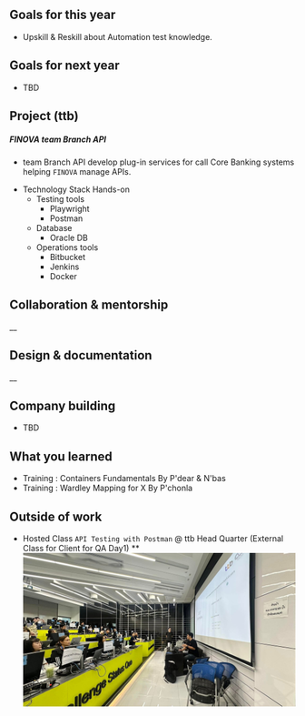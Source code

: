 ## Goals for this year

* Upskill & Reskill about Automation test knowledge.

## Goals for next year

* TBD

## Project (ttb)

##### FINOVA team Branch API
* team Branch API develop plug-in services for call Core Banking systems helping `FINOVA` manage APIs.

- Technology Stack Hands-on
    - Testing tools
        - Playwright
        - Postman
    - Database
        - Oracle DB
    - Operations tools
        - Bitbucket
        - Jenkins
        - Docker


## Collaboration & mentorship
__

## Design & documentation
__

## Company building

* TBD

## What you learned

* Training : Containers Fundamentals By P'dear & N'bas
* Training : Wardley Mapping for X By P'chonla

## Outside of work

* Hosted Class `API Testing with Postman` @ ttb Head Quarter (External Class for Client for QA Day1)
** ![API-Testing-Postman Class](images/api-testing-postman/api-testing-class.JPG)